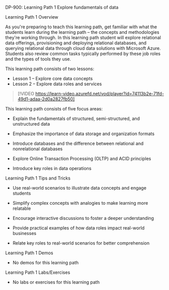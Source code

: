 

DP-900: Learning Path 1 Explore fundamentals of data

Learning Path 1 Overview

As you're preparing to teach this learning path, get familiar with what the students learn during the learning path – the concepts and methodologies they're working through. In this learning path student will explore relational data offerings, provisioning and deploying relational databases, and querying relational data through cloud data solutions with Microsoft Azure. Students also review common tasks typically performed by these job roles and the types of tools they use.  

This learning path consists of two lessons:

- Lesson 1 – Explore core data concepts
- Lesson 2 – Explore data roles and services
 
> [!VIDEO https://learn-video.azurefd.net/vod/player?id=74113b2e-71fd-49d1-adaa-2d0a2827fb50]  

This learning path consists of five focus areas: 

- Explain the fundamentals of structured, semi-structured, and unstructured data 

- Emphasize the importance of data storage and organization formats 

- Introduce databases and the difference between relational and nonrelational databases 

- Explore Online Transaction Processing (OLTP) and ACID principles 

- Introduce key roles in data operations  

Learning Path 1 Tips and Tricks 

- Use real-world scenarios to illustrate data concepts and engage students 

- Simplify complex concepts with analogies to make learning more relatable 

- Encourage interactive discussions to foster a deeper understanding 

- Provide practical examples of how data roles impact real-world businesses 

- Relate key roles to real-world scenarios for better comprehension 

Learning Path 1 Demos 

- No demos for this learning path 

Learning Path 1 Labs/Exercises 

- No labs or exercises for this learning path 
